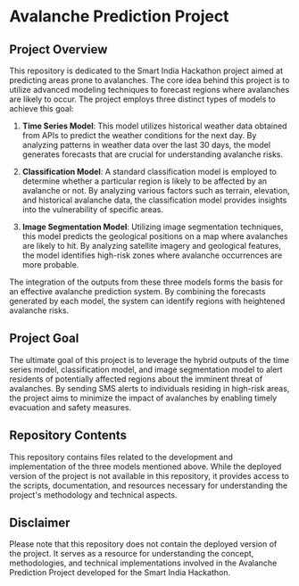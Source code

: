 # Avalanche Prediction Project

## Project Overview

This repository is dedicated to the Smart India Hackathon project aimed at predicting areas prone to avalanches. The core idea behind this project is to utilize advanced modeling techniques to forecast regions where avalanches are likely to occur. The project employs three distinct types of models to achieve this goal:

1. **Time Series Model**: This model utilizes historical weather data obtained from APIs to predict the weather conditions for the next day. By analyzing patterns in weather data over the last 30 days, the model generates forecasts that are crucial for understanding avalanche risks.

2. **Classification Model**: A standard classification model is employed to determine whether a particular region is likely to be affected by an avalanche or not. By analyzing various factors such as terrain, elevation, and historical avalanche data, the classification model provides insights into the vulnerability of specific areas.

3. **Image Segmentation Model**: Utilizing image segmentation techniques, this model predicts the geological positions on a map where avalanches are likely to hit. By analyzing satellite imagery and geological features, the model identifies high-risk zones where avalanche occurrences are more probable.

The integration of the outputs from these three models forms the basis for an effective avalanche prediction system. By combining the forecasts generated by each model, the system can identify regions with heightened avalanche risks.

## Project Goal

The ultimate goal of this project is to leverage the hybrid outputs of the time series model, classification model, and image segmentation model to alert residents of potentially affected regions about the imminent threat of avalanches. By sending SMS alerts to individuals residing in high-risk areas, the project aims to minimize the impact of avalanches by enabling timely evacuation and safety measures.

## Repository Contents

This repository contains files related to the development and implementation of the three models mentioned above. While the deployed version of the project is not available in this repository, it provides access to the scripts, documentation, and resources necessary for understanding the project's methodology and technical aspects.

## Disclaimer

Please note that this repository does not contain the deployed version of the project. It serves as a resource for understanding the concept, methodologies, and technical implementations involved in the Avalanche Prediction Project developed for the Smart India Hackathon.
